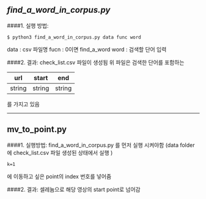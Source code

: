 ## *find_a_word_in_corpus.py*


####1. 실행 방법:
````
$ python3 find_a_word_in_corpus.py data func word
````
data : csv 파일명
fucn : 0이면 find_a_word
word : 검색할 단어 입력

####2. 결과: 
check_list.csv 파일이 생성됨
위 파일은 검색한 단어를 포함하는 

| url | start | end |
|--------|--------|---------|
|    string    |    string    |		string	|
를 가지고 있음

- - -
## mv_to_point.py


####1. 실행방법:
find_a_word_in_corpus.py
를 먼저 실행 시켜야함
(data folder에 check_list.csv 파일 생성된 상태에서 실행 )

```
k=1
```
에 이동하고 싶은 point의 index 번호를 넣어줌

####2. 결과:
셀레늄으로 해당 영상의 start point로 넘어감